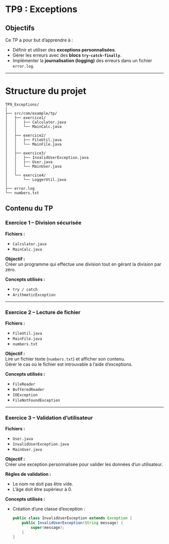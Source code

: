 #  TP9  : Exceptions

##  Objectifs
Ce TP a pour but d’apprendre à :
- Définir et utiliser des **exceptions personnalisées**.
- Gérer les erreurs avec des **blocs `try-catch-finally`**.
- Implémenter la **journalisation (logging)** des erreurs dans un fichier `error.log`.

---

# Structure du projet
 ```
TP9_Exceptions/
│
├── src/com/example/tp/
│   ├── exercice1/
│   │   ├── Calculator.java
│   │   └── MainCalc.java
│   │
│   ├── exercice2/
│   │   ├── FileUtil.java
│   │   └── MainFile.java
│   │
│   ├── exercice3/
│   │   ├── InvalidUserException.java
│   │   ├── User.java
│   │   └── MainUser.java
│   │
│   └── exercice4/
│       └── LoggerUtil.java
│
├── error.log
└── numbers.txt

```

##  Contenu du TP

###  Exercice 1 – Division sécurisée
**Fichiers :**
- `Calculator.java`
- `MainCalc.java`

**Objectif :**  
Créer un programme qui effectue une division tout en gérant la division par zéro.

**Concepts utilisés :**
- `try / catch`
- `ArithmeticException`

---

###  Exercice 2 – Lecture de fichier
**Fichiers :**
- `FileUtil.java`
- `MainFile.java`
- `numbers.txt`

**Objectif :**  
Lire un fichier texte (`numbers.txt`) et afficher son contenu.  
Gérer le cas où le fichier est introuvable à l’aide d’exceptions.

**Concepts utilisés :**
- `FileReader`
- `BufferedReader`
- `IOException`
- `FileNotFoundException`

---

###  Exercice 3 – Validation d’utilisateur
**Fichiers :**
- `User.java`
- `InvalidUserException.java`
- `MainUser.java`

**Objectif :**  
Créer une exception personnalisée pour valider les données d’un utilisateur.

**Règles de validation :**
- Le nom ne doit pas être vide.  
- L’âge doit être supérieur à 0.

**Concepts utilisés :**
- Création d’une classe d’exception :

  ```java
  public class InvalidUserException extends Exception {
      public InvalidUserException(String message) {
          super(message);
      }
  }
  

